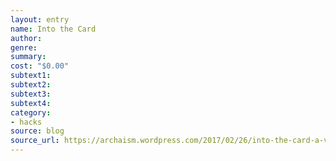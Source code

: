 ```yaml
---
layout: entry 
name: Into the Card
author: 
genre: 
summary: 
cost: "$0.00"
subtext1: 
subtext2: 
subtext3: 
subtext4: 
category:
- hacks
source: blog
source_url: https://archaism.wordpress.com/2017/02/26/into-the-card-a-variant-for-fifty-two-friends/
---
```

